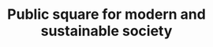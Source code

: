 ---
pid: pt140
title: Public square for modern and sustainable society
location_transcription: 
coordinates: "[-75.12890652869, 39.966135271658]"
zipcode: 
gen_neighborhood: 
neighborhood: 
outside_phl: 
age: 
age_range: 
instagram: 
image_file_name: pt_140.jpg
proposal_transcription: 
topic: Sustainability
topic_summary: '0'
type: Park
keywords_other: 
credit: 
image_labels: 
twitter: 
facebook: 
permalink: "/monuments/pt140/"
layout: item-page
---